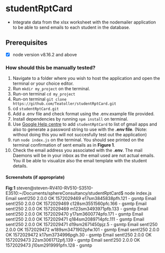 # studentRptCard
- Integrate data from the xlsx worksheet with the nodemailer application to be able to send emails to each student in the database.

## Prerequisites
- [x] node version v8.16.2 and above

### How should this be manually tested?
1. Navigate to a folder where you wish to host the application and open the terminal or your choice editor.
2. Run `mkdir my_project` on the terminal.
3. Run-on terminal `cd my_project`
4. Run-on terminal `git clone https://github.com/Teatoller/studentRptCard.git`
5. cd `studentRptCard.git`
6. Add a .env file and check format using the .env.example file provided.
7. Install dependencies by running  `npm install` on terminal.
8. Use [Google Help centre](https://support.google.com/accounts/answer/185833) to add `studentRptCard` to list of gmail apps and also to generate a password string to use with the **.env file**. (Note: without doing this you will not succesfully test out the application)
9. run `node index.js` on the terminal. You should see printed on the terminal confirmation of sent emails  as in  **Figure 1**.
10. Check the email address you associated with the **.env**. The mail Daemons will be in your inbox as the email used are not actual emails. You ill be able to visualize also the email template with the student details.


#### Screenshots (if appropriate)
**Fig:1**
steven@steven-RV410-RV510-S3510-E3510:~/Documents/sphereConsultancy/studentRptCard$ node index.js
Email sent!250 2.0.0 OK  1572029469 e17sm3845838pfh.121 - gsmtp
Email sent!250 2.0.0 OK  1572029469 c128sm3551560pfc.166 - gsmtp
Email sent!250 2.0.0 OK  1572029469 m123sm3493971pfb.133 - gsmtp
Email sent!250 2.0.0 OK  1572029470 y17sm3600774pfo.171 - gsmtp
Email sent!250 2.0.0 OK  1572029471 q184sm2089714pfc.111 - gsmtp
Email sent!250 2.0.0 OK  1572029471 d19sm2671450pjz.5 - gsmtp
Email sent!250 2.0.0 OK  1572029472 w189sm3471902pfw.101 - gsmtp
Email sent!250 2.0.0 OK  1572029472 k17sm3734996pgh.30 - gsmtp
Email sent!250 2.0.0 OK  1572029473 22sm3061712pfj.139 - gsmtp
Email sent!250 2.0.0 OK  1572029473 j10sm2919991pfn.128 - gsmtp
